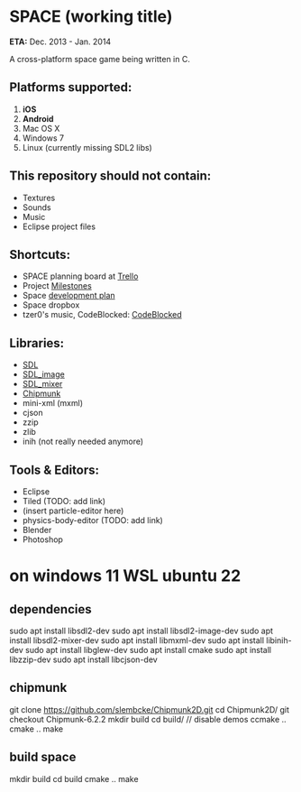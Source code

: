 # SPACE (working title)
**ETA:** Dec. 2013 - Jan. 2014

A cross-platform space game being written in C.


## Platforms supported:
1. **iOS**
2. **Android**
3. Mac OS X
4. Windows 7
5. Linux (currently missing SDL2 libs)


## This repository should not contain:
* Textures
* Sounds
* Music
* Eclipse project files


## Shortcuts:
* SPACE planning board at [Trello](https://trello.com/b/p0dbPsik/space)
* Project [Milestones](about:blank)
* Space [development plan](https://docs.google.com/document/d/1Dtj3eIV7wXX-JbMaPKmj9ORMLq9SSRsVYANchJQ3Ihg/edit)
* Space dropbox
* tzer0's music, CodeBlocked: [CodeBlocked](https://dl.dropboxusercontent.com/u/1184173/renoise/CodeBlocked/index.html)


## Libraries:
- [SDL](http://www.libsdl.org/)
- [SDL_image](http://www.libsdl.org/projects/SDL_image)
- [SDL_mixer](http://www.libsdl.org/projects/SDL_mixer)
- [Chipmunk](http://chipmunk-physics.net/)
- mini-xml (mxml)
- cjson
- zzip
- zlib
- inih (not really needed anymore)


## Tools & Editors:
- Eclipse
- Tiled (TODO: add link)
- (insert particle-editor here)
- physics-body-editor (TODO: add link)
- Blender
- Photoshop

# on windows 11 WSL ubuntu 22
## dependencies
sudo apt install libsdl2-dev
sudo apt install libsdl2-image-dev
sudo apt install libsdl2-mixer-dev
sudo apt install libmxml-dev 
sudo apt install libinih-dev 
sudo apt install libglew-dev
sudo apt install cmake
sudo apt install libzzip-dev
sudo apt install libcjson-dev

## chipmunk
git clone https://github.com/slembcke/Chipmunk2D.git
cd Chipmunk2D/
git checkout Chipmunk-6.2.2
mkdir build
cd build/
// disable demos
ccmake ..
cmake ..
make

## build space
mkdir build
cd build
cmake ..
make
